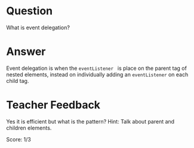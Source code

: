 # Question
What is event delegation?

# Answer
Event delegation is when the `eventListener ` is place on the parent tag of nested elements, instead on individually adding an `eventListener` on each child tag.

# Teacher Feedback

Yes it is efficient but what is the pattern? Hint: Talk about parent and children elements.

Score: 1/3
